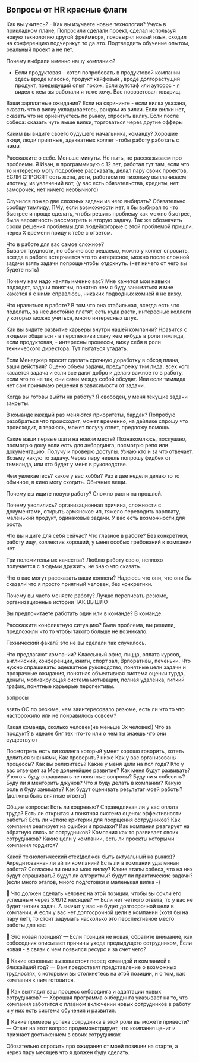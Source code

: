 ## Вопросы от HR красные флаги

Как вы учитесь? - Как вы изучаете новые технологии?
Учусь в прикладном плане, Попросили сделали проект, сделал используя новую технологию другой фреймворк, поковырял новый язык, сходил на конференцию подчернкул то да это. Подтвердить обучение опытом, реальный проект а не пет.

Почему выбрали именно нашу компанию? 
- Если продуктовая - хотел попробовать в продуктовой компании здесь вроде классно, продукт кайфовый , вроде долгорастущий продукт, предыдущий опыт похож. Если аутстаф или аутсорс - я видел с кем вы работали я тоже хочу. Вас посоветовал товарищ.

Ваши зарплатные ожидания? 
Если на скрининге - если вилка указана, сказать что в вилку укладываетесь, рандом из вилки. Если вилки нет, сказать что не ориентуетесь по рынку, спросить вилку. Если после собеса: сказать чуть выше вилки, торговаться через другие офферы 

Каким вы видите своего будущего начальника, команду? Хорошие люди, люди приятные, адекватных коллег чтобы работу работать с ними.

Расскажите о себе. 
Меньше минуты. Не ныть, не рассказываем про проблемы. Я Иван, я программирую с 12 лет, работал тут там, если что то интересно могу подробнее рассказать, делал пару своих проектов, ЕСЛИ СПРОСЯТ есть жена, дети,  работаем по тихоньку выплачиваем ипотеку, из увлечений вот, (у вас есть обязательства, кредиты, нет заморочек, нет ничего необычного)

Случился пожар две сложных задачи из чего выбирать? 
Обязательно сообщу тимлиду, ПМу, если возможности нет, я бы выбирал то что быстрее и проще сделать, чтобы  решить проблему как можно быстрее, была вероятность рассмотреть и вторую задачу. Так же обозначить сроки решения проблемы для людейкоторые с этой проблемой пришли. через Х времени приду к тебе с ответом.

Что в работе для вас самое сложное?  
Бывают трудности, но обычно все решаемо, можно у коллег спросить, всегда в работе встерчается что то интересное,  можно после сложной задачи взять задачи попроще чтобы отдохнуть. (нет ничего от чего вы будете ныть)

Почему нам надо нанять именно вас?
Мне кажется мои навыки подходят, задачи понятны, понятно чем я буду заниматься и мне кажется я с ними справлюсь, никаких подводных комней я не вижу.

Что нравиться в работе? 
В том что она стабильная, всегда есть что поделать, за нее достойно платят, есть куда расти, интересные коллеги у которых можно учиться, много интересных штук. 

Как вы видите развитие карьеры внутри нашей компании? 
Нравится с людьми общаться - в перспективи стану кем нибудь в роли тимлида, если продуктовая,  - интересны процессы, вижу себя в роли технического директора. Тут пытаться угадать.

Если Менеджер просит сделать срочную доработку в обход плана, ваши действия? 
Оценю объем задачи, предупрежу тим лида, всех кого касается задача и если все дают добро и делаю важное то в работу, если что то не так, они сами между собой обсудят. Или если тимлида нет сам принимаю решения в зависимости от задачи.

Когда вы готовы выйти на работу? 
Я свободен, у меня текущие задачи закрыты.

В команде каждый раз меняются приоритеты, бардак?
Попробую разобраться что происходит, может временно, на дейлике спрошу что происходит, я теряюсь, может получу ответ, предложу помощь.

Какие ваши первые шаги на новом месте?
Познакомлюсь, послушаю, посмотрю доку если есть для анбординга, посмотрю репо или документацию. Получу и проверю доступы. Узнаю кто и за что отвечает. Возьму какую то задачу. Через пару недель попрошу фидбек от тимилида, или кто будет у меня в руководстве.

Чем увлекаетесь? какое у вас хобби?
Раз в две недели делаю то то обычное, в кино могу сходить. Обычные вещи.

Почему вы ищите новую работу? 
Сложно расти на прошлой.

Почему уволились? организационная причина, сложности с документами, открыть армянское ип, тяжело переводить зарплату,  маленький продукт, одинаковые задачи. У вас есть возможности для роста.

Что вы ищите для себя сейчас? Что главное в работе?
Без конкретики, работу ищу, коллектив хороший, у меня особых требований к компании нет.

Три положительных качества? 
Люблю работу свою, неплохо получается с людьми дружить, не знаю что сказать.

Что о вас могут рассказать ваши коллеги? 
Надеюсь что они, что они бы сказали что я просто приятный человек, без конкретики.

Почему вы часто меняете работу? 
Лучше переписать резюме, организационные истории ТАК ВЫШЛО

Вы предпочитаете работать один или в команде? 
В команде.

Расскажите конфликтную ситуацию? 
Была проблема, вы решили, предложили что то чтобы такого больше не возникало.

Технический факап? 
это не вы сделали так случилось.

Что предлагают компании? 
Классыный офис, пицца, оплата курсов, английский, конференции, книги, спорт зал, Врпоративы, печеньки.
  Что нужно спрашивать: адекватное руководство, понятные цели задачи и прозрачные ожидания, понятная объективная система оценки турда, деньги, мотивирующая система мотивации, полная удаленка, гипкий график, понятные карьерые перспективы.

вопросы

взять ОС по резюме, чем заинтересовало резюме, есть ли что то что насторожило или не понравилось совсем?

Какая команда, сколько человек(не меньше 3х человек!)
Что за продукт? 
в идеале биг тех что-то или о чем ты знаешь что они существуют

Посмотреть есть ли коллега который умеет хорошо говорить, хотеть делиться знаниями, Как проверить? ниже
Как у вас организованы процессы?
Как вы релизитесь?
Какие у меня цели на пол года?
Кто у вас отвечает за Мое дольнейшее развитие? Как меня будут развивать?
У кого я буду спрашивать не понятные вопросы?
Буду ли я собесить?
Буду ли я менторить джунов?
Что я буду делать в компании? Какую роль я буду занимать?
Как будут оценивать результат моей работы?
(должны быть внятные ответы)

Общие вопросы:
Есть ли кодревью?
Справедливая ли у вас оплата труда?
Есть ли открытая и понятная система оценок эффективности работы?
Есть ли четкие критерии для поорщения сотрудников?
Как компания реагирует на ошибки и промахи?
Как компания реагирует на обратную связь от сотрудников?
Компания как то развивает своих сотрудников?
Какие цели у компании, есть ли проекты которыми компания гордится?

Какой технологический стек(должен быть актуальный на рынке)?
Акредитованная ли ай ти компания?
Есть ли в компании удаленная работа?
Согласны ли они на мою вилку?
Какие этапы собеса, что на них будут спрашивать? будут ли алгоритмы? будут ли практические задачи?
(если много этапов, много подготовки и маленькая вилка -)

💎 Что должен сделать человек на этой позиции, чтобы вы сочли его успешным через 3/6/12 месяцев? 
— Если нет четкого ответа, то у вас не будет четких задач. А значит у вас не будет долгосрочной цели в компании. А если у вас нет долгосрочной цели в компании (хотя бы на пару лет), то стоит задумать насколько это перспективное место работы для вас 

💎 Это новая позиция? 
— Если позиция не новая, обратите внимание, как собеседник описывает причины ухода предыдущего сотрудником, Если новая - в связи с чем появился ресурс и за счет чего? 
 
💎 Какие основные вызовы стоят перед командой и компанией в ближайший год? 
— Вам предоставят представление о возможных трудностях, с которыми вы столкнетесь на этой позиции, и о том, как компания к ним готовится. 
 
💎 Как выглядит ваш процесс онбординга и адаптации новых сотрудников? 
— Хорошая программа онбординга указывает на то, что компания заботится о плавном включении новых сотрудников в работу и у них есть система обучения и развития. 
 
💎 Какие примеры успеха сотрудника в этой роли вы можете привести? 
— Ответ на этот вопрос продемонстрирует, что компания ценит и признает достижением в своих сотрудниках

 Обязательно спросить про ожидания от моей позиции на старте, а через пару месяцев что я должен буду сделать.
